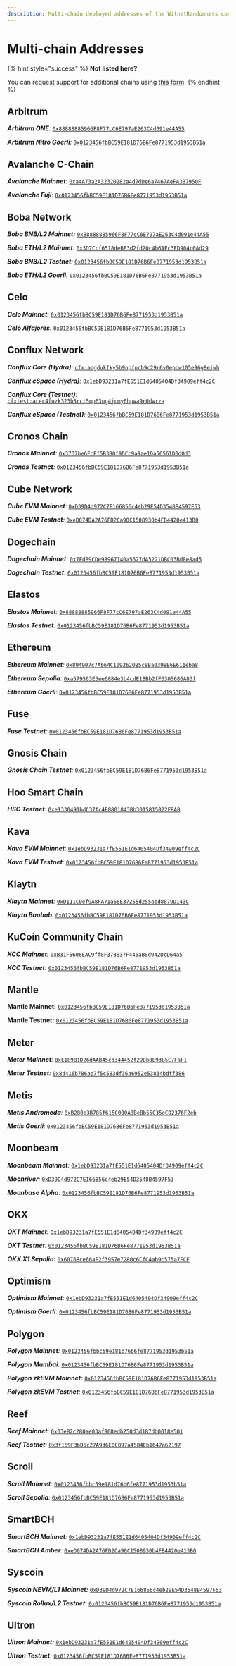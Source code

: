 ```yaml
---
description: Multi-chain deployed addresses of the WitnetRandomness contract.
---
```


# Multi-chain Addresses

{% hint style="success" %}
**Not listed here?**

You can request support for additional chains using [this form](https://tally.so/r/wMZDAn).
{% endhint %}

## Arbitrum

_**Arbitrum ONE**:_ [`0x88888885966F8F77cC6E797aE263C4d091e44A55`](https://arbiscan.io/address/0x88888885966F8F77cC6E797aE263C4d091e44A55)

_**Arbitrum Nitro Goerli**:_ [`0x0123456fbBC59E181D76B6Fe8771953d1953B51a`](https://goerli.arbiscan.io/address/0x0123456fbBC59E181D76B6Fe8771953d1953B51a)

## Avalanche C-Chain

_**Avalanche Mainnet**:_ [`0xa4A73a2A32320282a4d7dDe6a7467AeFA3B7950F`](https://snowtrace.io/address/0xa4A73a2A32320282a4d7dDe6a7467AeFA3B7950F#readContract)

_**Avalanche Fuji**:_ [`0x0123456fbBC59E181D76B6Fe8771953d1953B51a`](https://testnet.snowtrace.io/address/0x0123456fbbc59e181d76b6fe8771953d1953b51a)

## Boba Network

_**Boba BNB/L2 Mainnet:**_ [`0x88888885966F8F77cC6E797aE263C4d091e44A55`](https://blockexplorer.bnb.boba.network/address/0x88888885966F8F77cC6E797aE263C4d091e44A55)&#x20;

_**Boba ETH/L2 Mainnet**:_ [`0x3D7Ccf6518deBE3d2fd20c4b6AEc3FD904c0Ad29`](https://blockexplorer.boba.network/address/0x3D7Ccf6518deBE3d2fd20c4b6AEc3FD904c0Ad29)

_**Boba BNB/L2 Testnet**:_ [`0x0123456fbBC59E181D76B6Fe8771953d1953B51a`](https://blockexplorer.testnet.bnb.boba.network/address/0x0123456fbBC59E181D76B6Fe8771953d1953B51a)

_**Boba ETH/L2 Goerli**:_ [`0x0123456fbBC59E181D76B6Fe8771953d1953B51a`](https://testnet.bobascan.com/address/0x0123456fbbc59e181d76b6fe8771953d1953b51a)

## Celo

_**Celo Mainnet**:_ [`0x0123456fbBC59E181D76B6Fe8771953d1953B51a`](https://explorer.celo.org/mainnet/address/0x0123456fbBC59E181D76B6Fe8771953d1953B51a)

_**Celo Alfajores**:_ [`0x0123456fbBC59E181D76B6Fe8771953d1953B51a`](https://explorer.celo.org/alfajores/address/0x0123456fbBC59E181D76B6Fe8771953d1953B51a)

## Conflux Network

_**Conflux Core (Hydra)**:_ [`cfx:acgdukfky5b9npfpcb9c29r6v0epcw105e96g8ejwh`](https://confluxscan.io/address/cfx:acgdukfky5b9npfpcb9c29r6v0epcw105e96g8ejwh)

_**Conflux eSpace (Hydra)**:_ [`0x1ebD93231a7fE551E1d6405404Df34909eff4c2C`](https://evm.confluxscan.net/address/0x1ebD93231a7fE551E1d6405404Df34909eff4c2C)

_**Conflux Core (Testnet)**:_ [`cfxtest:acec4fuzk323b5rct5mp63ug4jcmy6hpwa9r0dwrza`](https://testnet.confluxscan.io/address/cfxtest:acec4fuzk323b5rct5mp63ug4jcmy6hpwa9r0dwrza)

_**Conflux eSpace (Testnet)**:_ [`0x0123456fbBC59E181D76B6Fe8771953d1953B51a`](https://evmtestnet.confluxscan.net/address/0x0123456fbbc59e181d76b6fe8771953d1953b51a)

## Cronos Chain

_**Cronos Mainnet**:_ [`0x3737be6FcFf5B3B0f9DCc9a9ae1Da56561D0d0d3`](https://cronoscan.com/address/0x3737be6FcFf5B3B0f9DCc9a9ae1Da56561D0d0d3)

_**Cronos Testnet**:_ [`0x0123456fbBC59E181D76B6Fe8771953d1953B51a`](https://cronos.org/explorer/testnet3/address/0x0123456fbBC59E181D76B6Fe8771953d1953B51a)

## **Cube Network**

_**Cube EVM Mainnet**:_ [`0xD39D4d972C7E166856c4eb29E54D3548B4597F53`](https://cubescan.network/address/0xD39D4d972C7E166856c4eb29E54D3548B4597F53)

_**Cube EVM Testnet**:_ [`0xeD074DA2A76FD2Ca90C1508930b4FB4420e413B0`](https://testnet.cubescan.network/address/0xeD074DA2A76FD2Ca90C1508930b4FB4420e413B0)

## Dogechain

_**Dogechain Mainnet**:_ [`0x7FdB9CDe98967140a5627dA5221DBC03Bd8e8ad5`](https://explorer.dogechain.dog/address/0x7FdB9CDe98967140a5627dA5221DBC03Bd8e8ad5)

_**Dogechain Testnet**:_ [`0x0123456fbBC59E181D76B6Fe8771953d1953B51a`](https://explorer-testnet.dogechain.dog/address/0x0123456fbBC59E181D76B6Fe8771953d1953B51a)

## Elastos

_**Elastos Mainnet**:_ [`0x88888885966F8F77cC6E797aE263C4d091e44A55`](https://esc.elastos.io/address/0x88888885966F8F77cC6E797aE263C4d091e44A55)

_**Elastos Testnet**:_ [`0x0123456fbBC59E181D76B6Fe8771953d1953B51a`](https://esc-testnet.elastos.io/address/0x0123456fbBC59E181D76B6Fe8771953d1953B51a/transactions)

## Ethereum

_**Ethereum Mainnet**:_ [`0x894907c7Ab64C1092620B5c8Ba039BB6E611eba8`](https://etherscan.io/address/0x894907c7Ab64C1092620B5c8Ba039BB6E611eba8)

_**Ethereum Sepolia**:_ [`0xa579563E3ee6884e3b4cdE1BBb2fF6305686A83f`](https://sepolia.etherscan.io/address/0xa579563E3ee6884e3b4cdE1BBb2fF6305686A83f)

_**Ethereum Goerli**:_ [`0x0123456fbBC59E181D76B6Fe8771953d1953B51a`](https://goerli.etherscan.io/address/0x0123456fbBC59E181D76B6Fe8771953d1953B51a#readProxyContract)

## Fuse

_**Fuse Testnet**:_ [`0x0123456fbBC59E181D76B6Fe8771953d1953B51a`](https://explorer.fusespark.io/address/0x0123456fbBC59E181D76B6Fe8771953d1953B51a)

## Gnosis Chain

_**Gnosis Chain Testnet**:_ [`0x0123456fbBC59E181D76B6Fe8771953d1953B51a`](https://gnosis-chiado.blockscout.com/address/0x0123456fbBC59E181D76B6Fe8771953d1953B51a?tab=read\_proxy)

## Hoo Smart Chain

_**HSC Testnet**:_ [`0xe1330491bdC37fc4E8801843Bb3015815822F8A8`](https://testnet.hooscan.com/address/0xe1330491bdC37fc4E8801843Bb3015815822F8A8)

## Kava

_**Kava EVM Mainnet**:_ [`0x1ebD93231a7fE551E1d6405404Df34909eff4c2C`](https://explorer.kava.io/address/0x1ebD93231a7fE551E1d6405404Df34909eff4c2C)

_**Kava EVM Testnet**:_ [`0x0123456fbBC59E181D76B6Fe8771953d1953B51a`](https://explorer.testnet.kava.io/address/0x0123456fbBC59E181D76B6Fe8771953d1953B51a)

## Klaytn

_**Klaytn Mainnet**:_ [`0xD111C0ef9A8FA71a66E37255d255abd8879D143C`](https://klaytnscope.com/account/0xD111C0ef9A8FA71a66E37255d255abd8879D143C?tabId=internalTx)

_**Klaytn Baobab**:_ [`0x0123456fbBC59E181D76B6Fe8771953d1953B51a`](https://baobab.scope.klaytn.com/account/0x0123456fbBC59E181D76B6Fe8771953d1953B51a?tabId=txList)

## KuCoin Community Chain

_**KCC Mainnet**:_ [`0xB31F5606EAC9ff8F373837F446aB8d942DcD64a5`](https://scan.kcc.io/address/0xB31F5606EAC9ff8F373837F446aB8d942DcD64a5)

_**KCC Testnet**:_ [`0x0123456fbBC59E181D76B6Fe8771953d1953B51a`](https://scan-testnet.kcc.network/address/0x0123456fbBC59E181D76B6Fe8771953d1953B51a/read-proxy#address-tabs)

## **Mantle**

**Mantle Mainnet:** [`0x0123456fbBC59E181D76B6Fe8771953d1953B51a`](https://explorer.mantle.xyz/address/0x0123456fbBC59E181D76B6Fe8771953d1953B51a)

**Mantle Testnet:** [`0x0123456fbBC59E181D76B6Fe8771953d1953B51a`](https://explorer.testnet.mantle.xyz/address/0x0123456fbBC59E181D76B6Fe8771953d1953B51a)

## **Meter**

_**Meter Mainnet**:_ [`0xE189B1D26dAAB45cd344452f29Db8E93B5C7FaF1`](https://scan.meter.io/address/0xE189B1D26dAAB45cd344452f29Db8E93B5C7FaF1)

_**Meter Testnet**:_ [`0x8d416b786ae7f5c583df36a6952e53834bdff386`](https://scan-warringstakes.meter.io/address/0x8d416b786ae7f5c583df36a6952e53834bdff386)

## Metis

_**Metis Andromeda**:_ [`0xB280e3B785f615C000A8BeBb55C35eCD2376F2eb`](https://andromeda-explorer.metis.io/address/0xB280e3B785f615C000A8BeBb55C35eCD2376F2eb)

_**Metis Goerli**:_ [`0x0123456fbBC59E181D76B6Fe8771953d1953B51a`](https://cronos.org/explorer/testnet3/address/0x0123456fbBC59E181D76B6Fe8771953d1953B51a)

## Moonbeam

_**Moonbeam Mainnet**:_ [`0x1ebD93231a7fE551E1d6405404Df34909eff4c2C`](https://blockscout.moonbeam.network/address/0x1ebD93231a7fE551E1d6405404Df34909eff4c2C/read-contract)

_**Moonriver**:_ [`0xD39D4d972C7E166856c4eb29E54D3548B4597F53`](https://moonriver.moonscan.io/address/0xD39D4d972C7E166856c4eb29E54D3548B4597F53#readContract)

_**Moonbase Alpha**:_ [`0x0123456fbBC59E181D76B6Fe8771953d1953B51a`](https://moonbase.moonscan.io/address/0x0123456fbBC59E181D76B6Fe8771953d1953B51a#readProxyContract)

## OKX

_**OKT Mainnet**:_ [`0x1ebD93231a7fE551E1d6405404Df34909eff4c2C`](https://www.oklink.com/oktc/address/0x1ebD93231a7fE551E1d6405404Df34909eff4c2C)

_**OKT Testnet**:_ [`0x0123456fbBC59E181D76B6Fe8771953d1953B51a`](https://www.oklink.com/es-la/oktc-test/address/0x0123456fbBC59E181D76B6Fe8771953d1953B51a)

_**OKX X1 Sepolia:**_ [`0x60768ce66aF2f3957e7280c6CfC4ab9c575a7FCF`](https://www.oklink.com/x1-test/address/0x60768ce66af2f3957e7280c6cfc4ab9c575a7fcf)

## Optimism

_**Optimism Mainnet**:_ [`0x1ebD93231a7fE551E1d6405404Df34909eff4c2C`](https://optimistic.etherscan.io/address/0x1ebD93231a7fE551E1d6405404Df34909eff4c2C)

_**Optimism Goerli**:_ [`0x0123456fbBC59E181D76B6Fe8771953d1953B51a`](https://optimism-goerli.blockscout.com/address/0x0123456fbBC59E181D76B6Fe8771953d1953B51a)

## Polygon

_**Polygon Mainnet**:_ [`0x0123456fbbc59e181d76b6fe8771953d1953b51a`](https://polygonscan.com/address/0x0123456fbbc59e181d76b6fe8771953d1953b51a#readProxyContract)

_**Polygon Mumbai**:_ [`0x0123456fbBC59E181D76B6Fe8771953d1953B51a`](https://mumbai.polygonscan.com/address/0x0123456fbbc59e181d76b6fe8771953d1953b51a#readProxyContract)

_**Polygon zkEVM Mainnet:**_ [`0x0123456fbBC59E181D76B6Fe8771953d1953B51a`](https://zkevm.polygonscan.com/address/0x0123456fbbc59e181d76b6fe8771953d1953b51a)&#x20;

_**Polygon zkEVM Testnet**:_ [`0x0123456fbBC59E181D76B6Fe8771953d1953B51a`](https://testnet-zkevm.polygonscan.com/address/0x0123456fbbc59e181d76b6fe8771953d1953b51a)

## Reef

_**Reef Mainnet**:_ [`0x03e82c280ae03af908edb250d3d187db0018e501`](https://reefscan.com/contract/0x03e82c280ae03af908edb250d3d187db0018e501)

_**Reef Testnet**:_ [`0x3f159F3bD5c27A936E0C897a4584Eb1647a62197`](https://testnet.reefscan.com/contract/0x3f159F3bD5c27A936E0C897a4584Eb1647a62197)

## Scroll

_**Scroll Mainnet**:_ [`0x0123456fbbc59e181d76b6fe8771953d1953b51a`](https://scrollscan.com/address/0x0123456fbbc59e181d76b6fe8771953d1953b51a)

_**Scroll Sepolia**:_ [`0x0123456fbBC59E181D76B6Fe8771953d1953B51a`](https://sepolia.scrollscan.com/address/0x0123456fbBC59E181D76B6Fe8771953d1953B51a)

## SmartBCH

_**SmartBCH Mainnet**:_ [`0x1ebD93231a7fE551E1d6405404Df34909eff4c2C`](https://www.smartscan.cash/address/0x1ebD93231a7fE551E1d6405404Df34909eff4c2C)

_**SmartBCH Amber**:_ [`0xeD074DA2A76FD2Ca90C1508930b4FB4420e413B0`](https://www.smartscan.cash/address/0xeD074DA2A76FD2Ca90C1508930b4FB4420e413B0)

## Syscoin

_**Syscoin NEVM/L1 Mainnet:**_ [`0xD39D4d972C7E166856c4eb29E54D3548B4597F53`](https://explorer.syscoin.org/address/0xD39D4d972C7E166856c4eb29E54D3548B4597F53)

_**Syscoin Rollux/L2 Testnet**:_ [`0x0123456fbBC59E181D76B6Fe8771953d1953B51a`](https://rollux.tanenbaum.io/address/0x0123456fbBC59E181D76B6Fe8771953d1953B51a)

## Ultron

_**Ultron Mainnet:**_ [`0x1ebD93231a7fE551E1d6405404Df34909eff4c2C`](https://ulxscan.com/address/0x1ebD93231a7fE551E1d6405404Df34909eff4c2C)

_**Ultron Testnet:**_ [`0x0123456fbBC59E181D76B6Fe8771953d1953B51a`](https://explorer.ultron-dev.io/address/0x0123456fbBC59E181D76B6Fe8771953d1953B51a)

